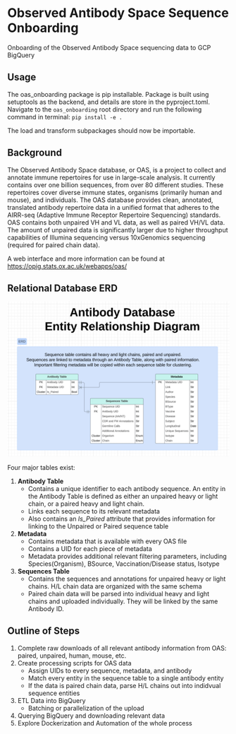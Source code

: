 # Observed Antibody Space Sequence Onboarding

Onboarding of the Observed Antibody Space sequencing data to GCP BigQuery

## Usage
The oas_onboarding package is pip installable. Package is built using setuptools as the backend, and details are store in the pyproject.toml. Navigate to the `oas_onboarding` root directory and run the following command in terminal:
`pip install -e .`

The load and transform subpackages should now be importable.

## Background

The Observed Antibody Space database, or OAS, is a project to collect and annotate immune repertoires for use in large-scale analysis. It currently contains over one billion sequences, from over 80 different studies. These repertoires cover diverse immune states, organisms (primarily human and mouse), and individuals. The OAS database provides clean, annotated, translated antibody repertoire data in a unified format that adheres to the AIRR-seq (Adaptive Immune Receptor Repertoire Sequencing) standards. OAS contains both unpaired VH and VL data, as well as paired VH/VL data. The amount of unpaired data is significantly larger due to higher throughput capabilities of Illumina sequencing versus 10xGenomics sequencing (required for paired chain data). 

A web interface and more information can be found at https://opig.stats.ox.ac.uk/webapps/oas/

## Relational Database ERD

![Antibody ERD](./antibody_erd.png)

Four major tables exist:

1. **Antibody Table**
   - Contains a unique identifier to each antibody sequence. An entity in the Antibody Table is defined as either an unpaired heavy or light chain, or a paired heavy and light chain.
   - Links each sequence to its relevant metadata
   - Also contains an *Is_Paired* attribute that provides information for linking to the Unpaired or Paired sequence table
2. **Metadata**
   - Contains metadata that is available with every OAS file
   - Contains a UID for each piece of metadata
   - Metadata provides additional relevant filtering parameters, including Species(Organism), BSource, Vaccination/Disease status, Isotype
3. **Sequences Table**
   - Contains the sequences and annotations for unpaired heavy or light chains. H/L chain data are organized with the same schema
   - Paired chain data will be parsed into individual heavy and light chains and uploaded individually. They will be linked by the same Antibody ID.

## Outline of Steps

1. Complete raw downloads of all relevant antibody information from OAS: paired, unpaired, human, mouse, etc.
2. Create processing scripts for OAS data
   - Assign UIDs to every sequence, metadata, and antibody 
   - Match every entity in the sequence table to a single antibody entity
   - If the data is paired chain data, parse H/L chains out into indidvual sequence entities
3. ETL Data into BigQuery
   - Batching or parallelization of the upload
4. Querying BigQuery and downloading relevant data
5. Explore Dockerization and Automation of the whole process
